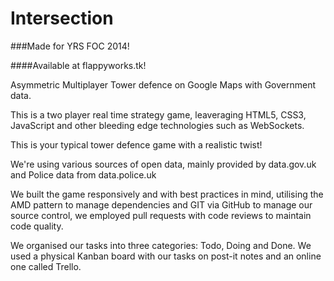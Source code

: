 Intersection
=================

###Made for YRS FOC 2014!

####Available at flappyworks.tk!

Asymmetric Multiplayer Tower defence on Google Maps with Government data.

This is a two player real time strategy game, leaveraging HTML5, CSS3, JavaScript and other bleeding edge technologies such as WebSockets.

This is your typical tower defence game with a realistic twist!

We're using various sources of open data, mainly provided by data.gov.uk and Police data from data.police.uk

We built the game responsively and with best practices in mind, utilising the AMD pattern to manage dependencies and GIT via GitHub to manage our source control, we employed pull requests with code reviews to maintain code quality.

We organised our tasks into three categories: Todo, Doing and Done. We used a physical Kanban board with our tasks on post-it notes and an online one called Trello.

